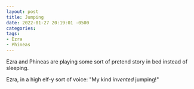 ```yaml
---
layout: post
title: Jumping
date: 2022-01-27 20:19:01 -0500
categories:
tags:
- Ezra
- Phineas
---
```


Ezra and Phineas are playing some sort of pretend story in bed instead of sleeping.

Ezra, in a high elf-y sort of voice: "My kind _invented_ jumping!"

